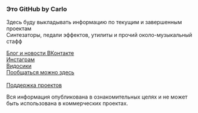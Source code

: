 ### Это GitHub by Carlo
Здесь буду выкладывать информацию по текущим и завершенным проектам<br>
Синтезаторы, педали эффектов, утилиты и прочий около-музыкальный стафф<br>

[Блог и новости ВКонтакте](https://vk.com/bycarlo)<br>
[Инстаграм](https://www.instagram.com/carlocarlocarlocarlocarlo/)<br>
[Видосики](https://www.youtube.com/channel/UCa2Oe689BiGiE1e0SV4l9ew)<br>
[Пообщаться можно здесь](https://vk.me/join/uNGo_e4lpQimftKkMFtO0WsmgifGtfISQjc=)<br><br>
[Поддержка проектов](https://vk.com/bycarlo?w=app6471849_-114519110)<br>

Вся информация опубликована в ознакомительных целях и не может быть использована в коммерческих проектах.
